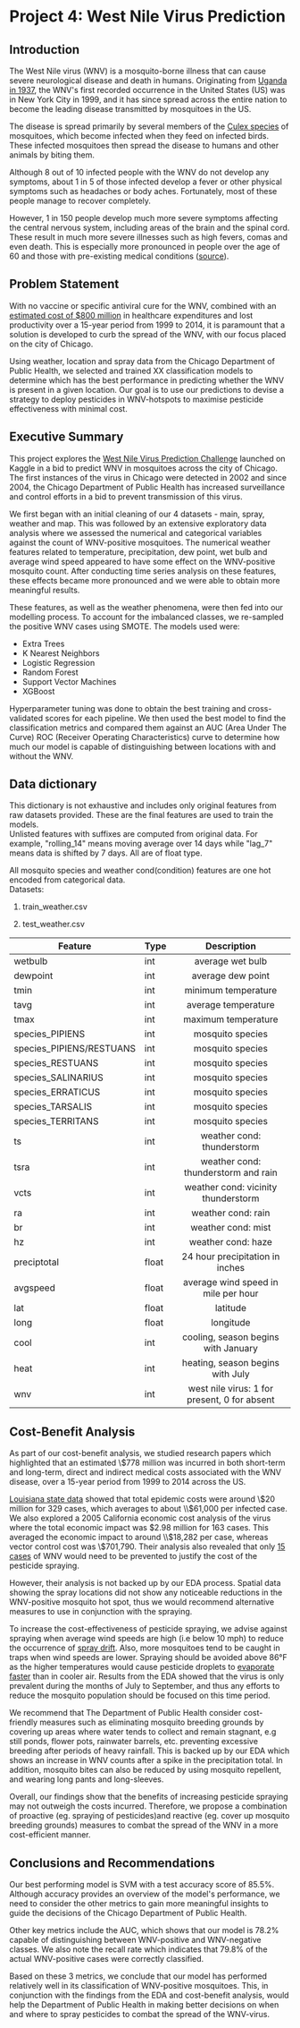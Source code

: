 # **Project 4: West Nile Virus Prediction**

## **Introduction**

The West Nile virus (WNV) is a mosquito-borne illness that can cause severe neurological disease and death in humans. Originating from <a href="https://www.who.int/news-room/fact-sheets/detail/west-nile-virus">Uganda in 1937</a>,  the WNV's first recorded occurrence in the United States (US) was in New York City in 1999, and it has since spread across the entire nation to become the leading disease transmitted by mosquitoes in the US.

The disease is spread primarily by several members of the <a href="https://journals.plos.org/plosone/article?id=10.1371/journal.pone.0227160">Culex species</a> of mosquitoes, which become infected when they feed on infected birds. These infected mosquitoes then spread the disease to humans and other animals by biting them.

Although 8 out of 10 infected people with the WNV do not develop any symptoms, about 1 in 5 of those infected develop a fever or other physical symptoms such as headaches or body aches. Fortunately, most of these people manage to recover completely.

However, 1 in 150 people develop much more severe symptoms affecting the central nervous system, including areas of the brain and the spinal cord. These result in much more severe illnesses such as high fevers, comas and even death. This is especially more pronounced in people over the age of 60 and those with pre-existing medical conditions (<a href="https://www.cdc.gov/westnile/index.html">source</a>).

## **Problem Statement** ##

With no vaccine or specific antiviral cure for the WNV, combined with an <a href ="https://www.sciencedaily.com/releases/2014/02/140210184713.htm">estimated cost of $800 million</a> in healthcare expenditures and lost productivity over a 15-year period from 1999 to 2014, it is paramount that a solution is developed to curb the spread of the WNV, with our focus placed on the city of Chicago.

Using weather, location and spray data from the Chicago Department of Public Health, we selected and trained XX classification models to determine which has the best performance in predicting whether the WNV is present in a given location. Our goal is to use our predictions to devise a strategy to deploy pesticides in WNV-hotspots to maximise pesticide effectiveness with minimal cost.


## **Executive Summary**

This project explores the <a href="https://www.kaggle.com/c/predict-west-nile-virus/">West Nile Virus Prediction Challenge</a> launched on Kaggle in a bid to predict WNV in mosquitoes across the city of Chicago. The first instances of the virus in Chicago were detected in 2002 and since 2004, the Chicago Department of Public Health has increased surveillance and control efforts in a bid to prevent transmission of this virus.

We first began with an initial cleaning of our 4 datasets - main, spray, weather and map. This was followed by an extensive exploratory data analysis where we assessed the numerical and categorical variables against the count of WNV-positive mosquitoes. The numerical weather features related to temperature, precipitation, dew point, wet bulb and average wind speed appeared to have some effect on the WNV-positive mosquito count. After conducting time series analysis on these features, these effects became more pronounced and we were able to obtain more meaningful results.

These features, as well as the weather phenomena, were then fed into our modelling process. To account for the imbalanced classes, we re-sampled the positive WNV cases using SMOTE. The models used were:

- Extra Trees
- K Nearest Neighbors
- Logistic Regression
- Random Forest
- Support Vector Machines
- XGBoost

Hyperparameter tuning was done to obtain the best training and cross-validated scores for each pipeline. We then used the best model to find the classification metrics and compared them against an AUC (Area Under The Curve) ROC (Receiver Operating Characteristics) curve to determine how much our model is capable of distinguishing between locations with and without the WNV.


## **Data dictionary**

This dictionary is not exhaustive and includes only original features from raw datasets provided. These are the final features are used to train the models.
<br>
Unlisted features with suffixes are computed from original data. For example, "rolling_14" means moving average over 14 days while "lag_7" means data is shifted by 7 days. All are of float type.

All mosquito species and weather cond(condition) features are one hot encoded from categorical data.
<br>Datasets:
1. train_weather.csv

2. test_weather.csv

|Feature|Type|Description|
|---|---|:---:|
wetbulb|int|average wet bulb|
dewpoint|int|average dew point|       
tmin|int|minimum temperature|
tavg|int|average temperature|
tmax|int|maximum temperature|
species_PIPIENS|int|mosquito species|
species_PIPIENS/RESTUANS|int|mosquito species|
species_RESTUANS|int|mosquito species|
species_SALINARIUS|int|mosquito species|
species_ERRATICUS|int|mosquito species|
species_TARSALIS|int|mosquito species|
species_TERRITANS|int|mosquito species|
ts|int|weather cond: thunderstorm|
tsra|int|weather cond: thunderstorm and rain|
vcts|int|weather cond: vicinity thunderstorm|
ra|int|weather cond: rain|
br|int|weather cond: mist|
hz|int|weather cond: haze|
preciptotal|float|24 hour precipitation in inches|
avgspeed|float|average wind speed in mile per hour|
lat|float|latitude|
long|float|longitude|
cool|int|cooling, season begins with January|
heat|int|heating, season begins with July|
wnv|int|west nile virus: 1 for present, 0 for absent|  


## **Cost-Benefit Analysis**

As part of our cost-benefit analysis, we studied research papers which highlighted that an estimated \\$778 million was incurred in both short-term and long-term, direct and indirect medical costs associated with the WNV disease, over a 15-year period from 1999 to 2014 across the US.

<a href="https://wwwnc.cdc.gov/eid/article/16/3/09-0667_article">Louisiana state data</a> showed that total epidemic costs were around \\$20 million for 329 cases, which averages to about \\$61,000 per infected case. We also explored a 2005 California economic cost analysis of the virus where the total economic impact was $2.98 million for 163 cases. This averaged the economic impact to around \\$18,282 per case, whereas vector control cost was \\$701,790. Their analysis also revealed that only <a href="https://www.ncbi.nlm.nih.gov/pmc/articles/PMC3322011/">15 cases</a> of WNV would need to be prevented to justify the cost of the pesticide spraying.

However, their analysis is not backed up by our EDA process. Spatial data showing the spray locations did not show any noticeable reductions in the WNV-positive mosquito hot spot, thus we would recommend alternative measures to use in conjunction with the spraying.

To increase the cost-effectiveness of pesticide spraying, we advise against spraying when average wind speeds are high (i.e below 10 mph) to reduce the occurrence of <a href="https://crops.extension.iastate.edu/cropnews/2017/01/wind-speed-and-herbicide-application#:~:text=specify%2010%20MPH%20as%20the,spray%20pressure%2C%20etc.).">spray drift</a>. Also, more mosquitoes tend to be caught in traps when wind speeds are lower. Spraying should be avoided above 86°F as the higher temperatures would cause pesticide droplets to <a href="https://grdc.com.au/__data/assets/pdf_file/0024/248181/GRDC-Weather-Essentials-for-Pesticide-Application-2017.pdf">evaporate faster</a> than in cooler air. Results from the EDA showed that the virus is only prevalent during the months of July to September, and thus any efforts to reduce the mosquito population should be focused on this time period.

We recommend that The Department of Public Health consider cost-friendly measures such as eliminating mosquito breeding grounds by covering up areas where water tends to collect and remain stagnant, e.g still ponds, flower pots, rainwater barrels, etc. preventing excessive breeding after periods of heavy rainfall. This is backed up by our EDA which shows an increase in WNV counts after a spike in the precipitation total. In addition, mosquito bites can also be reduced by using mosquito repellent, and wearing long pants and long-sleeves.

Overall, our findings show that the benefits of increasing pesticide spraying may not outweigh the costs incurred. Therefore, we propose a combination of proactive (eg. spraying of pesticides)and reactive (eg. cover up mosquito breeding grounds) measures to combat the spread of the WNV in a more cost-efficient manner.


## **Conclusions and Recommendations**

Our best performing model is SVM with a test accuracy score of 85.5%. Although accuracy provides an overview of the model's performance, we need to consider the other metrics to gain more meaningful insights to guide the decisions of the Chicago Department of Public Health.

Other key metrics include the AUC, which shows that our model is 78.2% capable of distinguishing between WNV-positive and WNV-negative classes. We also note the recall rate which indicates that 79.8% of the actual WNV-positive cases were correctly classified.

Based on these 3 metrics, we conclude that our model has performed relatively well in its classification of WNV-positive mosquitoes. This, in conjunction with the findings from the EDA and cost-benefit analysis, would help the Department of Public Health in making better decisions on when and where to spray pesticides to combat the spread of the WNV-virus. 
